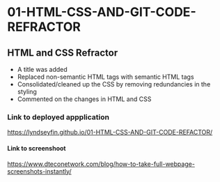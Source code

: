 # 01-HTML-CSS-AND-GIT-CODE-REFRACTOR

## HTML and CSS Refractor

- A title was added
- Replaced non-semantic HTML tags with semantic  HTML tags
- Consolidated/cleaned up the CSS by removing redundancies in the styling
- Commented on the changes in HTML and CSS

### Link to deployed appplication
https://lyndseyfin.github.io/01-HTML-CSS-AND-GIT-CODE-REFACTOR/

#### Link to screenshoot
https://www.dteconetwork.com/blog/how-to-take-full-webpage-screenshots-instantly/
